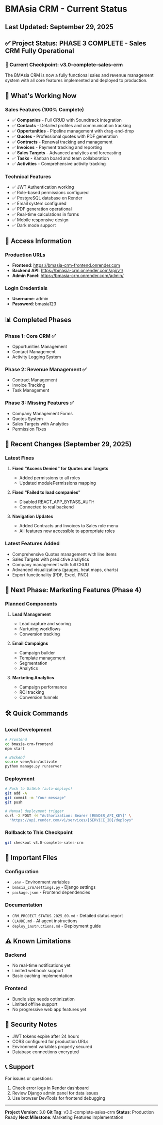 # BMAsia CRM - Current Status

## Last Updated: September 29, 2025

## ✅ Project Status: PHASE 3 COMPLETE - Sales CRM Fully Operational

### 🎯 Current Checkpoint: v3.0-complete-sales-crm

The BMAsia CRM is now a fully functional sales and revenue management system with all core features implemented and deployed to production.

## 🚀 What's Working Now

### Sales Features (100% Complete)
- ✅ **Companies** - Full CRUD with Soundtrack integration
- ✅ **Contacts** - Detailed profiles and communication tracking
- ✅ **Opportunities** - Pipeline management with drag-and-drop
- ✅ **Quotes** - Professional quotes with PDF generation
- ✅ **Contracts** - Renewal tracking and management
- ✅ **Invoices** - Payment tracking and reporting
- ✅ **Sales Targets** - Advanced analytics and forecasting
- ✅ **Tasks** - Kanban board and team collaboration
- ✅ **Activities** - Comprehensive activity tracking

### Technical Features
- ✅ JWT Authentication working
- ✅ Role-based permissions configured
- ✅ PostgreSQL database on Render
- ✅ Email system configured
- ✅ PDF generation operational
- ✅ Real-time calculations in forms
- ✅ Mobile responsive design
- ✅ Dark mode support

## 🔗 Access Information

### Production URLs
- **Frontend**: https://bmasia-crm-frontend.onrender.com
- **Backend API**: https://bmasia-crm.onrender.com/api/v1/
- **Admin Panel**: https://bmasia-crm.onrender.com/admin/

### Login Credentials
- **Username**: admin
- **Password**: bmasia123

## 📊 Completed Phases

### Phase 1: Core CRM ✅
- Opportunities Management
- Contact Management
- Activity Logging System

### Phase 2: Revenue Management ✅
- Contract Management
- Invoice Tracking
- Task Management

### Phase 3: Missing Features ✅
- Company Management Forms
- Quotes System
- Sales Targets with Analytics
- Permission Fixes

## 🔄 Recent Changes (September 29, 2025)

### Latest Fixes
1. **Fixed "Access Denied" for Quotes and Targets**
   - Added permissions to all roles
   - Updated modulePermissions mapping

2. **Fixed "Failed to load companies"**
   - Disabled REACT_APP_BYPASS_AUTH
   - Connected to real backend

3. **Navigation Updates**
   - Added Contracts and Invoices to Sales role menu
   - All features now accessible to appropriate roles

### Latest Features Added
- Comprehensive Quotes management with line items
- Sales Targets with predictive analytics
- Company management with full CRUD
- Advanced visualizations (gauges, heat maps, charts)
- Export functionality (PDF, Excel, PNG)

## 🎯 Next Phase: Marketing Features (Phase 4)

### Planned Components
1. **Lead Management**
   - Lead capture and scoring
   - Nurturing workflows
   - Conversion tracking

2. **Email Campaigns**
   - Campaign builder
   - Template management
   - Segmentation
   - Analytics

3. **Marketing Analytics**
   - Campaign performance
   - ROI tracking
   - Conversion funnels

## 🛠️ Quick Commands

### Local Development
```bash
# Frontend
cd bmasia-crm-frontend
npm start

# Backend
source venv/bin/activate
python manage.py runserver
```

### Deployment
```bash
# Push to GitHub (auto-deploys)
git add -A
git commit -m "Your message"
git push

# Manual deployment trigger
curl -X POST -H "Authorization: Bearer [RENDER_API_KEY]" \
  "https://api.render.com/v1/services/[SERVICE_ID]/deploys"
```

### Rollback to This Checkpoint
```bash
git checkout v3.0-complete-sales-crm
```

## 📝 Important Files

### Configuration
- `.env` - Environment variables
- `bmasia_crm/settings.py` - Django settings
- `package.json` - Frontend dependencies

### Documentation
- `CRM_PROJECT_STATUS_2025_09.md` - Detailed status report
- `CLAUDE.md` - AI agent instructions
- `deploy_instructions.md` - Deployment guide

## ⚠️ Known Limitations

### Backend
- No real-time notifications yet
- Limited webhook support
- Basic caching implementation

### Frontend
- Bundle size needs optimization
- Limited offline support
- No progressive web app features yet

## 🔐 Security Notes

- JWT tokens expire after 24 hours
- CORS configured for production URLs
- Environment variables properly secured
- Database connections encrypted

## 📞 Support

For issues or questions:
1. Check error logs in Render dashboard
2. Review Django admin panel for data issues
3. Use browser DevTools for frontend debugging

---

**Project Version**: 3.0
**Git Tag**: v3.0-complete-sales-crm
**Status**: Production Ready
**Next Milestone**: Marketing Features Implementation